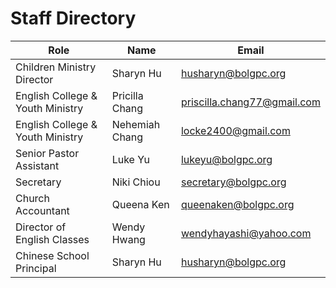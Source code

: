 # Staff Directory

<div class="overflow-x-auto">
  <table class="min-w-full bg-white rounded-lg overflow-hidden">
    <thead class="bg-blue-50">
      <tr>
        <th class="px-6 py-3 text-left text-sm font-semibold text-blue-700">Role</th>
        <th class="px-6 py-3 text-left text-sm font-semibold text-blue-700">Name</th>
        <th class="px-6 py-3 text-left text-sm font-semibold text-blue-700">Email</th>
      </tr>
    </thead>
    <tbody class="divide-y divide-gray-200">
      <tr class="hover:bg-blue-50">
        <td class="px-6 py-4 text-sm text-gray-800">Children Ministry Director</td>
        <td class="px-6 py-4 text-sm text-gray-800">Sharyn Hu</td>
        <td class="px-6 py-4 text-sm text-blue-600 hover:underline"><a href="mailto:husharyn@bolgpc.org">husharyn@bolgpc.org</a></td>
      </tr>
      <tr class="hover:bg-blue-50">
        <td class="px-6 py-4 text-sm text-gray-800">English College & Youth Ministry</td>
        <td class="px-6 py-4 text-sm text-gray-800">Pricilla Chang</td>
        <td class="px-6 py-4 text-sm text-blue-600 hover:underline"><a href="mailto:priscilla.chang77@gmail.com">priscilla.chang77@gmail.com</a></td>
      </tr>
      <tr class="hover:bg-blue-50">
        <td class="px-6 py-4 text-sm text-gray-800">English College & Youth Ministry</td>
        <td class="px-6 py-4 text-sm text-gray-800">Nehemiah Chang</td>
        <td class="px-6 py-4 text-sm text-blue-600 hover:underline"><a href="mailto:locke2400@gmail.com">locke2400@gmail.com</a></td>
      </tr>
      <tr class="hover:bg-blue-50">
        <td class="px-6 py-4 text-sm text-gray-800">Senior Pastor Assistant</td>
        <td class="px-6 py-4 text-sm text-gray-800">Luke Yu</td>
        <td class="px-6 py-4 text-sm text-blue-600 hover:underline"><a href="mailto:lukeyu@bolgpc.org">lukeyu@bolgpc.org</a></td>
      </tr>
      <tr class="hover:bg-blue-50">
        <td class="px-6 py-4 text-sm text-gray-800">Secretary</td>
        <td class="px-6 py-4 text-sm text-gray-800">Niki Chiou</td>
        <td class="px-6 py-4 text-sm text-blue-600 hover:underline"><a href="mailto:secretary@bolgpc.org">secretary@bolgpc.org</a></td>
      </tr>
      <tr class="hover:bg-blue-50">
        <td class="px-6 py-4 text-sm text-gray-800">Church Accountant</td>
        <td class="px-6 py-4 text-sm text-gray-800">Queena Ken</td>
        <td class="px-6 py-4 text-sm text-blue-600 hover:underline"><a href="mailto:queenaken@bolgpc.org">queenaken@bolgpc.org</a></td>
      </tr>
      <tr class="hover:bg-blue-50">
        <td class="px-6 py-4 text-sm text-gray-800">Director of English Classes</td>
        <td class="px-6 py-4 text-sm text-gray-800">Wendy Hwang</td>
        <td class="px-6 py-4 text-sm text-blue-600 hover:underline"><a href="mailto:wendyhayashi@yahoo.com">wendyhayashi@yahoo.com</a></td>
      </tr>
      <tr class="hover:bg-blue-50">
        <td class="px-6 py-4 text-sm text-gray-800">Chinese School Principal</td>
        <td class="px-6 py-4 text-sm text-gray-800">Sharyn Hu</td>
        <td class="px-6 py-4 text-sm text-blue-600 hover:underline"><a href="mailto:husharyn@bolgpc.org">husharyn@bolgpc.org</a></td>
      </tr>
    </tbody>
  </table>
</div>
